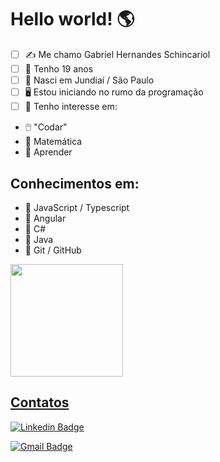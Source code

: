 # Hello world!  🌎

 - [ ] ✍️ Me chamo Gabriel Hernandes Schincariol 
 - [ ] 📅 Tenho 19 anos 
 - [ ] 🌇 Nasci em Jundiaí / São Paulo 
 - [ ] 🖥️ Estou iniciando no rumo da programação 
 - [ ] 📌 Tenho interesse em:
 - 🖱️ "Codar"
 - 🧮 Matemática
 - 📖 Aprender

## Conhecimentos em:

 - 🏁 JavaScript / Typescript
 - 🏁 Angular
 - 🏁 C#
 - 🏁 Java
 - 📁 Git / GitHub

<a href="https://github.com/schin0">
  <img height="180em" src="https://github-readme-stats.vercel.app/api/top-langs/?username=schin0&layout=compact&langs_count=7&theme=dracula"/>
</div>

## Contatos

[![Linkedin Badge](https://img.shields.io/badge/-Gabriel%20Schincariol-blue?style=flat-square&logo=Linkedin&logoColor=white&link=https://www.linkedin.com/in/gabrielschincariol/)](https://www.linkedin.com/in/gabrielschincariol/) 

[![Gmail Badge](https://img.shields.io/badge/-Gabriel_Schincariol-red?style=flat-square&logo=Gmail&logoColor=white&link=mailto:gschin11@gmail.com)](mailto:gschin11@gmail.com)
